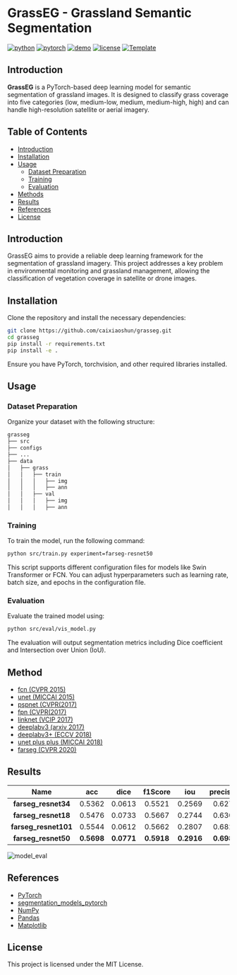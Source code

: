 # GrassEG - Grassland Semantic Segmentation
[![python](https://img.shields.io/badge/-Python_3.9_%7C_3.10_%7C_3.11-blue?logo=python&logoColor=white)](https://www.python.org/)
[![pytorch](https://img.shields.io/badge/PyTorch_2.0+-ee4c2c?logo=pytorch&logoColor=white)](https://pytorch.org/get-started/locally/)
[![demo](https://img.shields.io/badge/🤗HugginngFace-Spaces-orange)](https://huggingface.co/spaces/caixiaoshun/cloudseg)
[![license](https://img.shields.io/badge/License-MIT-green.svg?labelColor=gray)](https://github.com/XavierJiezou/cloudseg#license)
[![Template](https://img.shields.io/badge/-Lightning--Hydra--Template-017F2F?style=flat&logo=github&labelColor=gray)](https://github.com/ashleve/lightning-hydra-template)

## Introduction

**GrassEG** is a PyTorch-based deep learning model for semantic segmentation of grassland images. It is designed to classify grass coverage into five categories (low, medium-low, medium, medium-high, high) and can handle high-resolution satellite or aerial imagery.

## Table of Contents

- [Introduction](#Installation)
- [Installation](#installation)
- [Usage](#usage)
  - [Dataset Preparation](#dataset-preparation)
  - [Training](#training)
  - [Evaluation](#evaluation)
- [Methods](#methods)
- [Results](#results)
- [References](#references)
- [License](#license)

## Introduction

GrassEG aims to provide a reliable deep learning framework for the segmentation of grassland imagery. This project addresses a key problem in environmental monitoring and grassland management, allowing the classification of vegetation coverage in satellite or drone images.

## Installation

Clone the repository and install the necessary dependencies:

```bash
git clone https://github.com/caixiaoshun/grasseg.git
cd grasseg
pip install -r requirements.txt
pip install -e .
```
Ensure you have PyTorch, torchvision, and other required libraries installed.

## Usage

### Dataset Preparation

Organize your dataset with the following structure:

```bash
grasseg
├── src
├── configs
├── ...
├── data
│   ├── grass
│   │   ├── train
│   │   │   ├── img
│   │   │   ├── ann
│   │   ├── val
│   │   │   ├── img
│   │   │   ├── ann
```

### Training

To train the model, run the following command:

```bash
python src/train.py experiment=farseg-resnet50
```

This script supports different configuration files for models like Swin Transformer or FCN. You can adjust hyperparameters such as learning rate, batch size, and epochs in the configuration file.

### Evaluation

Evaluate the trained model using:

```bash
python src/eval/vis_model.py
```

The evaluation will output segmentation metrics including Dice coefficient and Intersection over Union (IoU).

## Method

- [fcn (CVPR 2015)](references/Fully-Convolutional-Networks-for-Semantic-Segmentation.pdf)
- [unet (MICCAI 2015)](references/U-Net-Convolutional-Networks-for-Biomedical-Image-Segmentation.pdf)
- [pspnet (CVPR(2017)](references/Pyramid-Scene-Parsing-Network.pdf)
- [fpn (CVPR(2017)](references/A-Unified-Architecture-for-Instance-and-Semantic-Segmentation.pdf)
- [linknet (VCIP 2017)](references/LinkNet-Exploiting-Encoder-Representations-for-Efficient-Semantic-Segmentation.pdf)
- [deeplabv3 (arxiv 2017)](references/Rethinking-Atrous-Convolution-for-Semantic-Image-Segmentation.pdf)
- [deeplabv3+ (ECCV 2018)](references/Encoder-Decoder-with-Atrous-Separable-Convolution-for-Semantic-Image-Segmentation.pdf)
- [unet plus plus (MICCAI 2018)](references/UNet++-A-Nested-U-Net-Architecture-for-Medical-Image-Segmentation.pdf)
- [farseg (CVPR 2020)](references/Foreground-Aware_Relation_Network_for_Geospatial_Object_Segmentation_in_High_Spatial_Resolution_Remote_Sensing_Imagery.pdf)


## Results

|       **Name**       |   **acc**  |  **dice**  | **f1Score** |   **iou**  | **precision** |
|:--------------------:|:----------:|:----------:|:-----------:|:----------:|:-------------:|
|  **farseg_resnet34** |   0.5362   |   0.0613   |    0.5521   |   0.2569   |     0.6279    |
|  **farseg_resnet18** |   0.5476   |   0.0733   |    0.5667   |   0.2744   |     0.6301    |
| **farseg_resnet101** |   0.5544   |   0.0612   |    0.5662   |   0.2807   |     0.6829    |
|  **farseg_resnet50** | **0.5698** | **0.0771** |  **0.5918** | **0.2916** |   **0.6981**  |

![model_eval](https://github.com/user-attachments/assets/687ce2f7-e348-4b15-bb4c-850d31992276)


## References

- [PyTorch](https://pytorch.org/)
- [segmentation_models_pytorch](https://github.com/qubvel-org/segmentation_models.pytorch)
- [NumPy](https://numpy.org/)
- [Pandas](https://pandas.pydata.org/)
- [Matplotlib](https://matplotlib.org/)

## License

This project is licensed under the MIT License.

